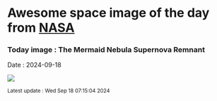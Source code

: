 
# Awesome space image of the day from [NASA](https://api.nasa.gov/)

### Today image : The Mermaid Nebula Supernova Remnant
Date : 2024-09-18

![](https://apod.nasa.gov/apod/image/2409/Mermaid_Corke_1080.jpg)

<small>Latest update : Wed Sep 18 07:15:04 2024</small>
        
